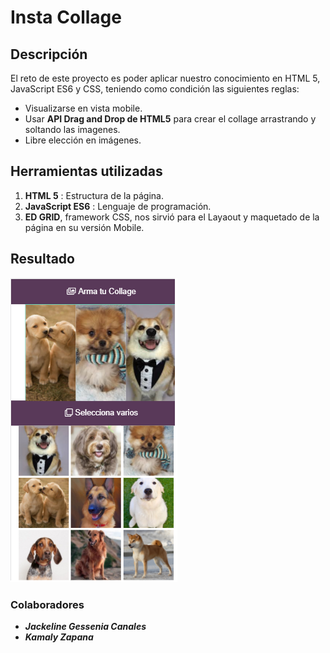# Insta Collage


## Descripción



El reto de este proyecto es poder aplicar nuestro conocimiento en HTML 5, JavaScript ES6 y CSS, teniendo como condición las siguientes reglas:

* Visualizarse en vista mobile.
* Usar **API Drag and Drop de HTML5** para crear el collage arrastrando y soltando las imagenes.
* Libre elección en imágenes. 
 

## Herramientas utilizadas 
 1.  **HTML 5** : Estructura de la página.
 2. **JavaScript ES6** : Lenguaje de programación.
 3. **ED GRID**, framework CSS, nos sirvió para el Layaout y maquetado de la página en su versión Mobile.

## Resultado

![Resultado](assets/images/picture.png)





### Colaboradores
* ***Jackeline Gessenia Canales***
* ***Kamaly Zapana***
